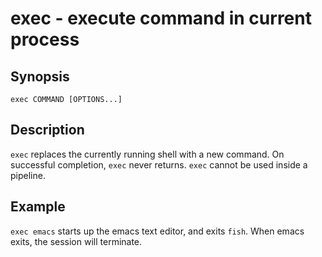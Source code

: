 # exec - execute command in current process

## Synopsis

```
exec COMMAND [OPTIONS...]
```

## Description

`exec` replaces the currently running shell with a new command. On successful completion, `exec` never returns. `exec` cannot be used inside a pipeline.

## Example

`exec emacs` starts up the emacs text editor, and exits `fish`. When emacs exits, the session will terminate.
